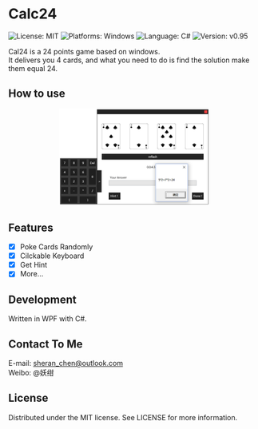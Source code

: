 # Calc24
![License: MIT](https://img.shields.io/github/license/Neko3000/StarryTarget)
![Platforms: Windows](https://img.shields.io/badge/Platform-Windows-lightgrey)
![Language: C#](https://img.shields.io/badge/language-C%23-blue)
![Version: v0.95](https://img.shields.io/badge/version-v0.90-lightgrey)

Cal24 is a 24 points game based on windows.</br>
It delivers you 4 cards, and what you need to do is find the solution make them equal 24.

## How to use
<p align="center"> 
<img width="300" src="https://github.com/Neko3000/Calc24/raw/master/description/p1.png" alt="screenshot">
</p>

## Features
- [x] Poke Cards Randomly
- [x] Cilckable Keyboard
- [x] Get Hint
- [x] More...

## Development
Written in WPF with C#.

## Contact To Me
E-mail: sheran_chen@outlook.com </br>
Weibo: @妖绀

## License
Distributed under the MIT license. See LICENSE for more information.
